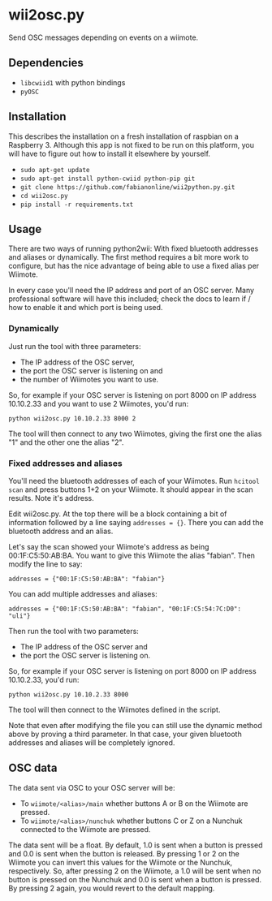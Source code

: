 # wii2osc.py

Send OSC messages depending on events on a wiimote.

## Dependencies

* `libcwiid1` with python bindings
* `pyOSC`

## Installation

This describes the installation on a fresh installation of raspbian on a
Raspberry 3. Although this app is not fixed to be run on this platform, you
will have to figure out how to install it elsewhere by yourself.

* `sudo apt-get update`
* `sudo apt-get install python-cwiid python-pip git`
* `git clone https://github.com/fabianonline/wii2python.py.git`
* `cd wii2osc.py`
* `pip install -r requirements.txt`

## Usage

There are two ways of running python2wii: With fixed bluetooth addresses and
aliases or dynamically. The first method requires a bit more work to
configure, but has the nice advantage of being able to use a fixed alias per
Wiimote.

In every case you'll need the IP address and port of an OSC server. Many
professional software will have this included; check the docs to learn if /
how to enable it and which port is being used.

### Dynamically

Just run the tool with three parameters:
* The IP address of the OSC server,
* the port the OSC server is listening on and
* the number of Wiimotes you want to use.

So, for example if your OSC server is listening on port 8000 on IP address
10.10.2.33 and you want to use 2 Wiimotes, you'd run:

`python wii2osc.py 10.10.2.33 8000 2`

The tool will then connect to any two Wiimotes, giving the first one the
alias "1" and the other one the alias "2".

### Fixed addresses and aliases

You'll need the bluetooth addresses of each of your Wiimotes. Run `hcitool
scan` and press buttons 1+2 on your Wiimote. It should appear in the scan
results. Note it's address.

Edit wii2osc.py. At the top there will be a block containing a bit of
information followed by a line saying `addresses = {}`. There you can add
the bluetooth address and an alias.

Let's say the scan showed your Wiimote's address as being 00:1F:C5:50:AB:BA.
You want to give this Wiimote the alias "fabian". Then modify the line to
say:

`addresses = {"00:1F:C5:50:AB:BA": "fabian"}`

You can add multiple addresses and aliases:

`addresses = {"00:1F:C5:50:AB:BA": "fabian", "00:1F:C5:54:7C:D0": "uli"}`

Then run the tool with two parameters:
* The IP address of the OSC server and
* the port the OSC server is listening on.

So, for example if your OSC server is listening on port 8000 on IP address
10.10.2.33, you'd run:

`python wii2osc.py 10.10.2.33 8000`

The tool will then connect to the Wiimotes defined in the script.

Note that even after modifying the file you can still use the dynamic method
above by proving a third parameter. In that case, your given bluetooth
addresses and aliases will be completely ignored.

## OSC data

The data sent via OSC to your OSC server will be:

* To `wiimote/<alias>/main` whether buttons A or B on the Wiimote are
  pressed.
* To `wiimote/<alias>/nunchuk` whether buttons C or Z on a Nunchuk connected
to the Wiimote are pressed.

The data sent will be a float. By default, 1.0 is sent when a button is
pressed and 0.0 is sent when the button is released.
By pressing 1 or 2 on the Wiimote you can invert this values for the Wiimote
or the Nunchuk, respectively. So, after pressing 2 on the Wiimote, a 1.0
will be sent when no button is pressed on the Nunchuk and 0.0 is sent when a
button is pressed. By pressing 2 again, you would revert to the default
mapping.
